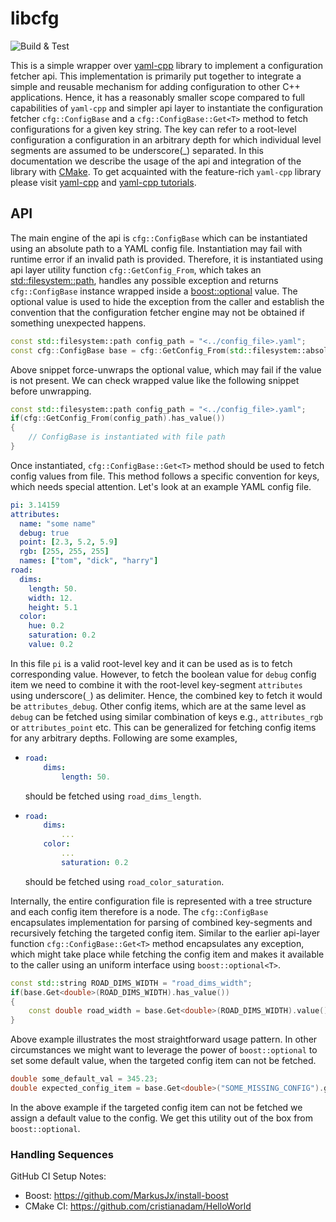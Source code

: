 # libcfg

![Build & Test](https://github.com/sarkarchandan/libcfg/actions/workflows/c-cpp.yml/badge.svg)

This is a simple wrapper over [yaml-cpp](https://github.com/jbeder/yaml-cpp) library to implement a configuration 
fetcher api. This implementation is primarily put together to integrate a simple and reusable mechanism for adding 
configuration to other C++ applications. Hence, it has a reasonably smaller scope compared to full capabilities of 
`yaml-cpp` and simpler api layer to instantiate the configuration fetcher `cfg::ConfigBase` and a 
`cfg::ConfigBase::Get<T>` method to fetch configurations for a given key string. The key can refer to a root-level 
configuration a configuration in an arbitrary depth for which individual level segments are assumed to be underscore(_) 
separated. In this documentation we describe  the usage of the api and integration of the library with 
[CMake](https://cmake.org/cmake/help/latest/). To get acquainted with the feature-rich `yaml-cpp` library please visit 
[yaml-cpp](https://github.com/jbeder/yaml-cpp) and [yaml-cpp tutorials](https://github.com/jbeder/yaml-cpp/wiki/Tutorial).

## API

The main engine of the api is `cfg::ConfigBase` which can be instantiated using an absolute path to a YAML config file. 
Instantiation may fail with runtime error if an invalid path is provided. Therefore, it is instantiated using api layer 
utility function `cfg::GetConfig_From`, which takes an [std::filesystem::path](https://en.cppreference.com/w/cpp/filesystem/path), 
handles any possible exception and returns `cfg::ConfigBase` instance wrapped inside a 
[boost::optional](https://www.boost.org/doc/libs/1_81_0/libs/optional/doc/html/index.html) value. The optional value is 
used to hide the exception from the caller and establish the convention that the configuration fetcher engine may not 
be obtained if something unexpected happens.

```cpp
const std::filesystem::path config_path = "<../config_file>.yaml";
const cfg::ConfigBase base = cfg::GetConfig_From(std::filesystem::absolute(config_path)).value();
```

Above snippet force-unwraps the optional value, which may fail if the value is not present. We can check wrapped value 
like the following snippet before unwrapping.

```cpp
const std::filesystem::path config_path = "<../config_file>.yaml";
if(cfg::GetConfig_From(config_path).has_value())
{
    // ConfigBase is instantiated with file path
}
```

Once instantiated, `cfg::ConfigBase::Get<T>` method should be used to fetch config values from file. This method 
follows a specific convention for keys, which needs special attention. Let's look at an example YAML config file.

```yaml
pi: 3.14159
attributes:
  name: "some name"
  debug: true
  point: [2.3, 5.2, 5.9]
  rgb: [255, 255, 255]
  names: ["tom", "dick", "harry"]
road:
  dims:
    length: 50.
    width: 12.
    height: 5.1
  color:
    hue: 0.2
    saturation: 0.2
    value: 0.2
```

In this file `pi` is a valid root-level key and it can be used as is to fetch corresponding value. However, to fetch 
the boolean value for `debug` config item we need to combine it with the root-level key-segment `attributes` using 
underscore(`_`) as delimiter. Hence, the combined key to fetch it would be `attributes_debug`. Other config items, 
which are at the same level as `debug` can be fetched using similar combination of keys e.g., `attributes_rgb` or 
`attributes_point` etc. This can be generalized for fetching config items for any arbitrary depths. Following are 
some examples,

- 
    ```yaml
    road:
        dims:
            length: 50.
    ```
    should be fetched using `road_dims_length`.

-
    ```yaml
    road:
        dims:
            ...
        color:
            ...
            saturation: 0.2
    ```
    should be fetched using `road_color_saturation`.

Internally, the entire configuration file is represented with a tree structure and each config item therefore is a node. 
The `cfg::ConfigBase` encapsulates implementation for parsing of combined key-segments and recursively fetching the 
targeted config item. Similar to the earlier api-layer function `cfg::ConfigBase::Get<T>` method encapsulates any 
exception, which might take place while fetching the config item and makes it available to the caller using an uniform 
interface using `boost::optional<T>`.

```cpp
const std::string ROAD_DIMS_WIDTH = "road_dims_width";
if(base.Get<double>(ROAD_DIMS_WIDTH).has_value())
{
    const double road_width = base.Get<double>(ROAD_DIMS_WIDTH).value();
}
```

Above example illustrates the most straightforward usage pattern. In other circumstances we might want to leverage the 
power of `boost::optional` to set some default value, when the targeted config item can not be fetched.

```cpp
double some_default_val = 345.23;
double expected_config_item = base.Get<double>("SOME_MISSING_CONFIG").get_value_or(some_default_val);
```

In the above example if the targeted config item can not be fetched we assign a default value to the config. We get 
this utility out of the box from `boost::optional`.

### Handling Sequences


GitHub CI Setup Notes:
* Boost: https://github.com/MarkusJx/install-boost
* CMake CI: https://github.com/cristianadam/HelloWorld